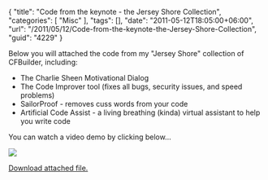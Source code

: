 {
	"title": "Code from the keynote - the Jersey Shore Collection",
	"categories": [
		"Misc"
	],
	"tags": [],
	"date": "2011-05-12T18:05:00+06:00",
	"url": "/2011/05/12/Code-from-the-keynote-the-Jersey-Shore-Collection",
	"guid": "4229"
}

Below you will attached the code from my "Jersey Shore" collection of CFBuilder, including:

<ul>
<li>The Charlie Sheen Motivational Dialog
<li>The Code Improver tool (fixes all bugs, security issues, and speed problems)
<li>SailorProof - removes cuss words from your code
<li>Artificial Code Assist - a living breathing (kinda) virtual assistant to help you write code
</ul>

You can watch a video demo by clicking below...


<a href="http://screencast.com/t/J7lN7DXUgvr"><img src="https://static.raymondcamden.com/images/ScreenClip89.png" /></a><p><a href='enclosures/C%3A%5Chosts%5C2009%2Ecoldfusionjedi%2Ecom%5Cenclosures%2Fjs%2Ezip'>Download attached file.</a></p>